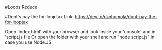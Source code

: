 #Loops Reduce

#Dont's pay the for-loop tax
Link: https://dev.to/danhomola/dont-pay-the-for-looptax

Open 'index.html' with your browser and look inside your 'console' and in 'script.js file
Or open the folder with your shell and run "node script.js" in case you use Node.JS